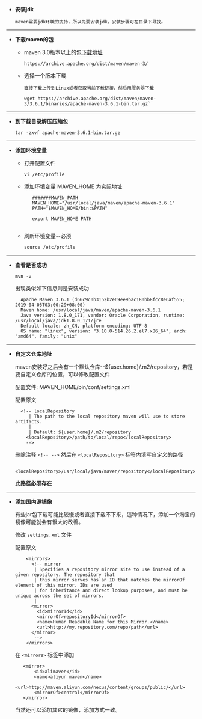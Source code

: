 - **安装jdk**  
 
    `maven需要jdk环境的支持，所以先要安装jdk，安装步骤可在目录下寻找。`
    
--- 
- **下载maven的包**
 
    - maven 3.0版本以上的包[下载地址](https://archive.apache.org/dist/maven/maven-3/)  
    
        `https://archive.apache.org/dist/maven/maven-3/`
        
    - 选择一个版本下载  
        ```
        直接下载上传到Linux或者获取当前下载链接，然后用服务器下载 
               
        wget https://archive.apache.org/dist/maven/maven-3/3.6.1/binaries/apache-maven-3.6.1-bin.tar.gz`
        
        ```
---     
- **到下载目录解压压缩包**
    
  `tar -zxvf apache-maven-3.6.1-bin.tar.gz ` 
  
--- 
- **添加环境变量**

  - 打开配置文件  
  
    `vi /etc/profile`
  
  - 添加环境变量 MAVEN_HOME   为实际地址
    ```
       #######MAVEN_PATH
       MAVEN_HOME="/usr/local/java/maven/apache-maven-3.6.1"
       PATH="$MAVEN_HOME/bin:$PATH"
       
       export MAVEN_HOME PATH
       
    ``` 
  
  - 刷新环境变量--必须  
  
    `source /etc/profile`
 
--- 
- **查看是否成功**
  
    `mvn -v` 
    
    出现类似如下信息则是安装成功
    
        Apache Maven 3.6.1 (d66c9c0b3152b2e69ee9bac180bb8fcc8e6af555; 2019-04-05T03:00:29+08:00)
        Maven home: /usr/local/java/maven/apache-maven-3.6.1
        Java version: 1.8.0_171, vendor: Oracle Corporation, runtime: /usr/local/java/jdk1.8.0_171/jre
        Default locale: zh_CN, platform encoding: UTF-8
        OS name: "linux", version: "3.10.0-514.26.2.el7.x86_64", arch: "amd64", family: "unix"
    

---    
- **自定义仓库地址**
    
    maven安装好之后会有一个默认仓库--${user.home}/.m2/repository，若是要自定义仓库的位置，可以修改配置文件
    
    配置文件: MAVEN_HOME/bin/conf/settings.xml
    
    配置原文  
    
        <!-- localRepository
           | The path to the local repository maven will use to store artifacts.
           |
           | Default: ${user.home}/.m2/repository
          <localRepository>/path/to/local/repo</localRepository>
          -->
    
    删除注释 `<!-- -->` 然后在 `<localRepository>` 标签内填写自定义的路径 
    
        <localRepository>/usr/local/java/maven/repository</localRepository>
    
    **此路径必须存在**
    

--- 
- **添加国内源镜像**   

    有些jar包下载可能比较慢或者直接下载不下来，這种情况下，添加一个淘宝的镜像可能就会有很大的改善。
    
    修改 `settings.xml` 文件
    
    配置原文  
        
          <mirrors>
            <!-- mirror
             | Specifies a repository mirror site to use instead of a given repository. The repository that
             | this mirror serves has an ID that matches the mirrorOf element of this mirror. IDs are used
             | for inheritance and direct lookup purposes, and must be unique across the set of mirrors.
             |
            <mirror>
              <id>mirrorId</id>
              <mirrorOf>repositoryId</mirrorOf>
              <name>Human Readable Name for this Mirror.</name>
              <url>http://my.repository.com/repo/path</url>
            </mirror>
             -->
          </mirrors>

    在 `<mirrors>` 标签中添加 
    
         <mirror>
             <id>alimaven</id>
             <name>aliyun maven</name>
             <url>http://maven.aliyun.com/nexus/content/groups/public/</url>
             <mirrorOf>central</mirrorOf>        
         </mirror>  
      
    当然还可以添加其它的镜像，添加方式一致。    
           


 









 
 
 
 
 